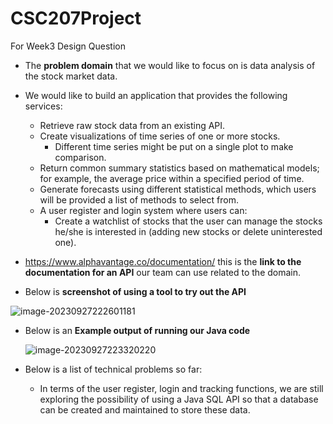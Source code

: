 # CSC207Project
For Week3 Design Question

- The **problem domain** that we would like to focus on is data analysis of the stock market data.

- We would like to build an application that provides the following services:
  - Retrieve raw stock data from an existing API.
  - Create visualizations of time series of one or more stocks.
    - Different time series might be put on a single plot to make comparison.
  - Return common summary statistics based on mathematical models; for example, the average price within a specified period of time.
  - Generate forecasts using different statistical methods, which users will be provided a list of methods to select from.
  - A user register and login system where users can:
    - Create a watchlist of stocks that the user can manage the stocks he/she is interested in (adding new stocks or delete uninterested one).

- https://www.alphavantage.co/documentation/ this is the **link to the documentation for an API** our team can use related to the domain.

- Below is **screenshot of using a tool to try out the API**

![image-20230927222601181](https://i.imgur.com/MOpBqAF.png)

- Below is an **Example output of running our Java code**

  ![image-20230927223320220](https://i.imgur.com/Abz9yXP.png)

- Below is a list of technical problems so far:
  - In terms of the user register, login and tracking functions, we are still exploring the possibility of using a Java SQL API so that a database can be created and maintained to store these data.
